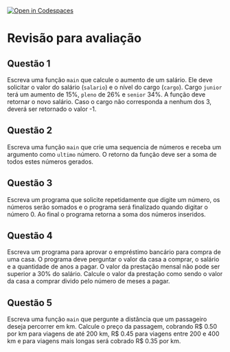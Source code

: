 [![Open in Codespaces](https://classroom.github.com/assets/launch-codespace-7f7980b617ed060a017424585567c406b6ee15c891e84e1186181d67ecf80aa0.svg)](https://classroom.github.com/open-in-codespaces?assignment_repo_id=15225657)
# Revisão para avaliação

## Questão 1
Escreva uma função `main` que calcule o aumento de um salário. Ele deve solicitar o valor do salário (`salario`) e o nível do cargo (`cargo`). Cargo `junior` terá um aumento de 15%, `pleno` de 26% e `senior` 34%. A função deve retornar o novo salário. Caso o cargo não corresponda a nenhum dos 3, deverá ser retornado o valor -1.

## Questão 2
Escreva uma função `main` que crie uma sequencia de números e receba um argumento como `ultimo` número. O retorno da função deve ser a soma de todos estes números gerados.

## Questão 3
Escreva um programa que solicite repetidamente que digite um número, os números serão somados e o programa será finalizado quando digitar o número 0. Ao final o programa retorna a soma dos números inseridos.

## Questão 4
Escreva um programa para aprovar o empréstimo bancário para compra de uma casa. O programa deve perguntar o valor da casa a comprar, o salário e a quantidade de anos a pagar. O valor da prestação mensal não pode ser superior a 30% do salário. Calcule o valor da prestação como sendo o valor da casa a comprar divido pelo número de meses a pagar.

## Questão 5
Escreva uma função `main` que pergunte a distância que um passageiro deseja percorrer em km. Calcule o preço da passagem, cobrando R$ 0.50 por km para viagens de até 200 km, R$ 0.45 para viagens entre 200 e 400 km e para viagens mais longas será cobrado R$ 0.35 por km.



